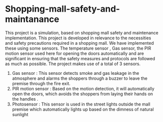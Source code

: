 # Shopping-mall-safety-and-maintanance
This project is a simulation, based on shopping mall safety and maintenance implementation. This project is developed in relevance to the necessities and safety precautions required in a shopping mall. We have implemented these using some sensors. The temperature sensor , Gas sensor, the PIR motion sensor used here for opening the doors automatically and are significant in ensuring that the safety measures and protocols are followed as much as possible. The project makes use of a total of 3 sensors.
1) Gas sensor : This sensor detects smoke and gas leakage in the atmosphere and alarms the shoppers through a buzzer to leave the premise through the fire exit. 
2) PIR motion sensor : Based on the motion detection, it will automatically open the doors, which avoids the shoppers from laying their hands on the handles .
3) Photosensor : This sensor is used in the street lights outside the mall premise which automatically lights up based on the dimness of natural sunlight 
